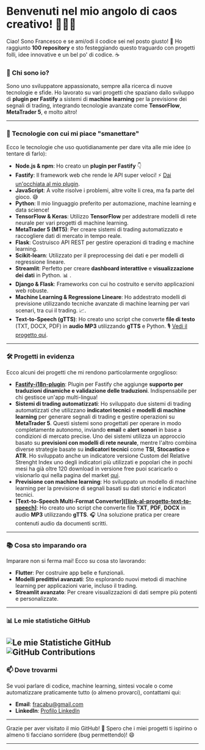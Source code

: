 # Benvenuti nel mio angolo di caos creativo! 🎉👨‍💻

Ciao! Sono Francesco e se ami/odi il codice sei nel posto giusto! 🚀 Ho raggiunto **100 repository** e sto festeggiando questo traguardo con progetti folli, idee innovative e un bel po' di codice. ☕️

### 🌟 Chi sono io?
Sono uno sviluppatore appassionato, sempre alla ricerca di nuove tecnologie e sfide. Ho lavorato su vari progetti che spaziano dallo sviluppo di **plugin per Fastify** a sistemi di **machine learning** per la previsione dei segnali di trading, integrando tecnologie avanzate come **TensorFlow**, **MetaTrader 5**, e molto altro!

---

### 🔧 Tecnologie con cui mi piace "smanettare"

Ecco le tecnologie che uso quotidianamente per dare vita alle mie idee (o tentare di farlo):

- **Node.js & npm**: Ho creato un **plugin per Fastify** 👇
- **Fastify**: Il framework web che rende le API super veloci! ⚡️ [Dai un'occhiata al mio plugin](https://www.npmjs.com/package/fastify-i18n-plugin).
- **JavaScript**: A volte risolve i problemi, altre volte li crea, ma fa parte del gioco. 😅
- **Python**: Il mio linguaggio preferito per automazione, machine learning e data science!
- **TensorFlow & Keras**: Utilizzo **TensorFlow** per addestrare modelli di rete neurale per vari progetti di machine learning.
- **MetaTrader 5 (MT5)**: Per creare sistemi di trading automatizzato e raccogliere dati di mercato in tempo reale.
- **Flask**: Costruisco API REST per gestire operazioni di trading e machine learning.
- **Scikit-learn**: Utilizzato per il preprocessing dei dati e per modelli di regressione lineare.
- **Streamlit**: Perfetto per creare **dashboard interattive** e **visualizzazione dei dati** in Python. 📊 .
- **Django & Flask**: Frameworks con cui ho costruito e servito applicazioni web robuste.
- **Machine Learning & Regressione Lineare**: Ho addestrato modelli di previsione utilizzando tecniche avanzate di machine learning per vari scenari, tra cui il trading. 📈.
- **Text-to-Speech (gTTS)**: Ho creato uno script che converte **file di testo** (TXT, DOCX, PDF) in **audio MP3** utilizzando **gTTS** e Python. 🎙️ [Vedi il progetto qui](link-al-progetto-text-to-speech).

---

### 🛠️ Progetti in evidenza

Ecco alcuni dei progetti che mi rendono particolarmente orgoglioso:

- **[Fastify-i18n-plugin](https://github.com/fracabu/fastify-i18n-plugin)**: Plugin per Fastify che aggiunge **supporto per traduzioni dinamiche e validazione delle traduzioni**. Indispensabile per chi gestisce un'app multi-lingua!
- **Sistemi di trading automatizzati**: Ho sviluppato due sistemi di trading automatizzati che utilizzano **indicatori tecnici** e **modelli di machine learning** per generare segnali di trading e gestire operazioni su **MetaTrader 5**. Questi sistemi sono progettati per operare in modo completamente autonomo, inviando **email** e **alert sonori** in base a condizioni di mercato precise. Uno dei sistemi utilizza un approccio basato su **previsioni con modelli di rete neurale**, mentre l'altro combina diverse strategie basate su **indicatori tecnici** come **TSI**, **Stocastico** e **ATR**. Ho sviluppato anche un indicatore versione Custom del Relative Strenght Index uno degli indicatori più utilizzati e popolari che in pochi mesi ha già oltre 120 download in versione free puoi scaricarlo o visionarlo qui nella pagina del market [qui](https://www.mql5.com/it/market/product/122694?source=Site+Profile+Seller).
- **Previsione con machine learning**: Ho sviluppato un modello di machine learning per la previsione di segnali basati su dati storici e indicatori tecnici.
- **[Text-to-Speech Multi-Format Converter]([[link-al-progetto-text-to-speech](https://github.com/fracabu/TextToSpeechProject)]**: Ho creato uno script che converte file **TXT**, **PDF**, **DOCX** in audio **MP3** utilizzando **gTTS**. 🎧 Una soluzione pratica per creare contenuti audio da documenti scritti.

---

### 📚 Cosa sto imparando ora

Imparare non si ferma mai! Ecco su cosa sto lavorando:

- **Flutter**: Per costruire app belle e funzionali.
- **Modelli predittivi avanzati**: Sto esplorando nuovi metodi di machine learning per applicazioni varie, incluso il trading.
- **Streamlit avanzato**: Per creare visualizzazioni di dati sempre più potenti e personalizzate.

---

### 📊 Le mie statistiche GitHub

![Le mie Statistiche GitHub](https://github-readme-stats.vercel.app/api?username=fracabu&show_icons=true&theme=dark)
![GitHub Contributions](https://github-readme-stats.vercel.app/api?username=fracabu&show_icons=true&theme=radical)
---

### 📫 Dove trovarmi

Se vuoi parlare di codice, machine learning, sintesi vocale o come automatizzare praticamente tutto (o almeno provarci), contattami qui:

- **Email**: fracabu@gmail.com
- **LinkedIn**: [Profilo LinkedIn](https://linkedin.com/in/francesco-~-capurso-5801031a9/)

---

Grazie per aver visitato il mio GitHub! 🎉 Spero che i miei progetti ti ispirino o almeno ti facciano sorridere (bug permettendo)! 😄

---

